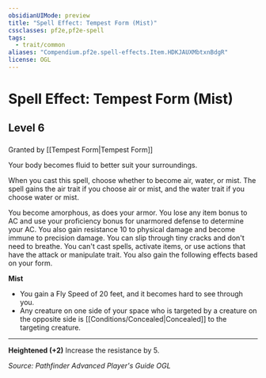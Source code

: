 ```yaml
---
obsidianUIMode: preview
title: "Spell Effect: Tempest Form (Mist)"
cssclasses: pf2e,pf2e-spell
tags:
  - trait/common
aliases: "Compendium.pf2e.spell-effects.Item.HDKJAUXMbtxnBdgR"
license: OGL
---
```

# Spell Effect: Tempest Form (Mist)
## Level 6
### 






Granted by [[Tempest Form|Tempest Form]]

Your body becomes fluid to better suit your surroundings.

When you cast this spell, choose whether to become air, water, or mist. The spell gains the air trait if you choose air or mist, and the water trait if you choose water or mist.

You become amorphous, as does your armor. You lose any item bonus to AC and use your proficiency bonus for unarmored defense to determine your AC. You also gain resistance 10 to physical damage and become immune to precision damage. You can slip through tiny cracks and don't need to breathe. You can't cast spells, activate items, or use actions that have the attack or manipulate trait. You also gain the following effects based on your form.

**Mist**

*   You gain a Fly Speed of 20 feet, and it becomes hard to see through you.
*   Any creature on one side of your space who is targeted by a creature on the opposite side is [[Conditions/Concealed|Concealed]] to the targeting creature.

* * *

**Heightened (+2)** Increase the resistance by 5.

*Source: Pathfinder Advanced Player's Guide*
*OGL*